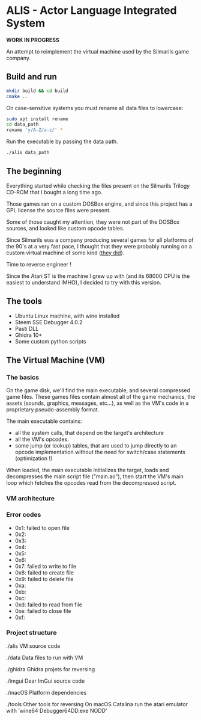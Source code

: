 # ALIS - Actor Language Integrated System

**WORK IN PROGRESS**

An attempt to reimplement the virtual machine used by the Silmarils game company.

## Build and run

```bash
mkdir build && cd build
cmake ..
```

On case-sensitive systems you must rename all data files to lowercase:

```bash
sudo apt install rename
cd data_path
rename 'y/A-Z/a-z/' *
```


Run the executable by passing the data path.

```bash
./alis data_path
```

## The beginning

Everything started while checking the files present on the Silmarils Trilogy CD-ROM that I bought a long time ago.

Those games ran on a custom DOSBox engine, and since this project has a GPL license the source files were present.

Some of those caught my attention, they were not part of the DOSBox sources, and looked like custom opcode tables.

Since Silmarils was a company producing several games for all platforms of the 90's at a very fast pace, I thought
that they were probably running on a custom virtual machine of some kind ([they did](https://www.youtube.com/watch?v=TKAg3JMLXzM)). 

Time to reverse engineer !

Since the Atari ST is the machine I grew up with (and its 68000 CPU is the easiest to understand IMHO), I decided to try with this version.

## The tools

- Ubuntu Linux machine, with wine installed
- Steem SSE Debugger 4.0.2
- Pasti DLL
- Ghidra 10+
- Some custom python scripts

## The Virtual Machine (VM)

### The basics

On the game disk, we'll find the main executable, and several compressed game files. These games files contain almost all of the game mechanics, the assets (sounds, graphics, messages, etc...), as well as the VM's code in a proprietary pseudo-assembly format.

The main executable contains:
- all the system calls, that depend on the target's architecture
- all the VM's opcodes. 
- some jump (or lookup) tables, that are used to jump directly to an opcode implementation without the need for switch/case statements (optimization !)

When loaded, the main executable initializes the target, loads and decompresses the main script file ("main.ao"), then start the VM's main loop which fetches the opcodes read from the decompressed script.

### VM architecture



### Error codes

- 0x1: failed to open file
- 0x2:
- 0x3:
- 0x4:
- 0x5:
- 0x6:
- 0x7: failed to write to file
- 0x8: failed to create file
- 0x9: failed to delete file
- 0xa:
- 0xb:
- 0xc:
- 0xd: failed to read from file
- 0xe: failed to close file
- 0xf:


### Project structure

./alis
VM source code

./data
Data files to run with VM

./ghidra
Ghidra projets for reversing

./imgui
Dear ImGui source code

./macOS
Platform dependencies

./tools
Other tools for reversing
On macOS Catalina run the atari emulator with 'wine64 Debugger64DD.exe NODD'


